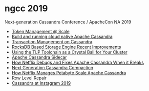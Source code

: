 ngcc 2019
=========

Next-generation Cassandra Conference / ApacheCon NA 2019

 * [Token Management @ Scale][tokens]
 * [Build and running cloud native Apache Cassandra][cloud_native_cassandra]
 * [Transaction Management on Cassandra][transaction_management_on_cassandra]
 * [RocksDB Based Storage Engine Recent Improvements][rocksandra-update]
 * [Using the TLP Toolchain as a Crystal Ball for Your Cluster][tlp_toolchain]
 * [Apache Cassandra Sidecar][sidecar]
 * [How Netflix Debugs and Fixes Apache Cassandra When it Breaks][netflix_debugging]
 * [Next Generation Cassandra Compaction][nextgen_compaction]
 * [How Netflix Manages Petabyte Scale Apache Cassandra][petabyte_cassandra]
 * [Row Level Repair][row_level_repair]
 * [Cassandra at Instagram 2019][cassandra_ig_2019]


[tokens]: CassandraTokenManagement.pdf
[cloud_native_cassandra]: Building%20and%20running%20cloud-native%20Cassandra.pdf
[transaction_management_on_cassandra]: TransactionManagementOnCassandra.pdf
[rocksandra-update]: rocksandra-update.pdf
[tlp_toolchain]: UsingTheTLPToolChainAsACrystalBallForYourCluster.pdf
[sidecar]: ApacheCassandraSidecar.pdf
[netflix_debugging]: HowNetflixDebugsAndFixesApacheCassandraWhenItBreaks.pdf
[petabyte_cassandra]: HowNetflixManagesPetabyteScaleApacheCassandraInTheCloud.pdf
[nextgen_compaction]: NextGenerationCassandraCompactionGoingBeyondLCS.pdf
[row_level_repair]: Row.Level.Repair.ApacheCon.NGCC.2019.pdf
[cassandra_ig_2019]: Cassandra%20at%20Instagram%202019.pdf
